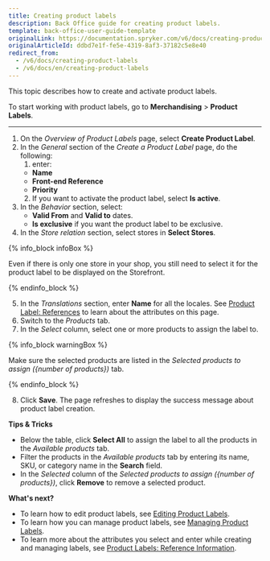 ```yaml
---
title: Creating product labels
description: Back Office guide for creating product labels.
template: back-office-user-guide-template
originalLink: https://documentation.spryker.com/v6/docs/creating-product-labels
originalArticleId: ddbd7e1f-fe5e-4319-8af3-37182c5e8e40
redirect_from:
  - /v6/docs/creating-product-labels
  - /v6/docs/en/creating-product-labels
---
```


This topic describes how to create and activate product labels.

To start working with product labels, go to **Merchandising** > **Product Labels**.

---
1. On the *Overview of Product Labels* page, select **Create Product Label**.
2. In the *General* section of the *Create a Product Label* page, do the following:
    1. enter:
    * **Name**
    * **Front-end Reference**
    * **Priority**
    2. If you want to activate the product label, select **Is active**.
3. In the *Behavior* section, select:
    * **Valid From** and **Valid to** dates.
    * **Is exclusive** if you want the product label to be exclusive.
4. In the *Store relation* section, select stores in **Select Stores**.

{% info_block infoBox %}

Even if there is only one store in your shop, you still need to select it for the product label to be displayed on the Storefront.

{% endinfo_block %}

5. In the *Translations* section, enter **Name** for all the locales.
See [Product Label: References](/docs/scos/user/back-office-user-guides/{{page.version}}/merchandising/product-labels/references/reference-information-product-labels.html) to learn about the attributes on this page.
6. Switch to the *Products* tab.
7. In the *Select* column, select one or more products to assign the label to. 

{% info_block warningBox %}

Make sure the selected products are listed in the *Selected products to assign ({number of products})* tab.

{% endinfo_block %}

8. Click **Save**.
The page refreshes to display the success message about product label creation.

**Tips & Tricks**
* Below the table, click **Select All** to assign the label to all the products in the *Available products* tab.
* Filter the products in the *Available products* tab by entering its name, SKU, or category name in the **Search** field.
* In the *Selected* column of the *Selected products to assign ({number of products})*, click **Remove** to remove a selected product.


**What's next?**

* To learn how to edit product labels, see [Editing Product Labels](/docs/scos/user/back-office-user-guides/{{page.version}}/merchandising/product-labels/managing-product-labels.html#editing-product-labels).
* To learn how you can manage product labels, see [Managing Product Labels](/docs/scos/user/back-office-user-guides/{{page.version}}/merchandising/product-labels/managing-product-labels.html).
* To learn more about the attributes you select and enter while creating and managing labels, see [Product Labels: Reference Information](/docs/scos/user/back-office-user-guides/{{page.version}}/merchandising/product-labels/references/reference-information-product-labels.html).



